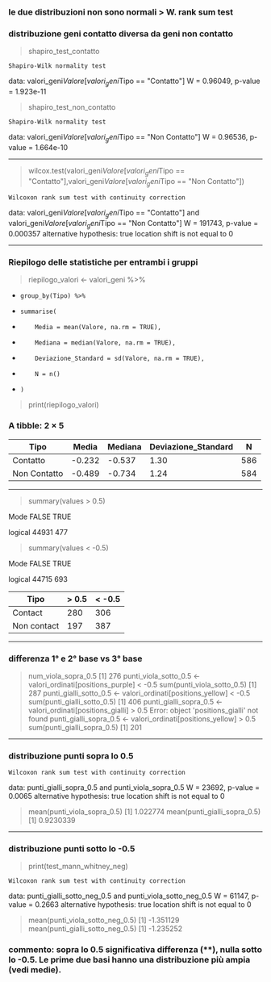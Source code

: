 ### le due distribuzioni non sono normali > W. rank sum test
### distribuzione geni contatto diversa da geni non contatto

> shapiro_test_contatto

	Shapiro-Wilk normality test

data:  valori_geni$Valore[valori_geni$Tipo == "Contatto"]
W = 0.96049, p-value = 1.923e-11

> shapiro_test_non_contatto

	Shapiro-Wilk normality test

data:  valori_geni$Valore[valori_geni$Tipo == "Non Contatto"]
W = 0.96536, p-value = 1.664e-10

---

> wilcox.test(valori_geni$Valore[valori_geni$Tipo == "Contatto"],valori_geni$Valore[valori_geni$Tipo == "Non Contatto"])

	Wilcoxon rank sum test with continuity correction

data:  valori_geni$Valore[valori_geni$Tipo == "Contatto"] and valori_geni$Valore[valori_geni$Tipo == "Non Contatto"]
W = 191743, p-value = 0.000357
alternative hypothesis: true location shift is not equal to 0

---

### Riepilogo delle statistiche per entrambi i gruppi
> riepilogo_valori <- valori_geni %>%
+     group_by(Tipo) %>%
+     summarise(
+         Media = mean(Valore, na.rm = TRUE),
+         Mediana = median(Valore, na.rm = TRUE),
+         Deviazione_Standard = sd(Valore, na.rm = TRUE),
+         N = n()
+     )

> print(riepilogo_valori)

### A tibble: 2 × 5
  |Tipo|          Media| Mediana| Deviazione_Standard|     N|
  |---|---|---|---|---|
|Contatto |    -0.232 | -0.537  |              1.30 |  586
|Non Contatto |-0.489 | -0.734   |             1.24|   584

--- 

> summary(values > 0.5)

   Mode   FALSE    TRUE 

logical   44931     477 

> summary(values < -0.5)

   Mode   FALSE    TRUE 

logical   44715     693 


|Tipo|> 0.5| < -0.5|
|---|---|---|
|Contact| 280 | 306 |
|Non contact | 197 | 387|

---

### differenza 1° e 2° base vs 3° base

> num_viola_sopra_0.5
[1] 276
> punti_viola_sotto_0.5 <- valori_ordinati[positions_purple] < -0.5
> sum(punti_viola_sotto_0.5)
[1] 287
> punti_gialli_sotto_0.5 <- valori_ordinati[positions_yellow] < -0.5
> sum(punti_gialli_sotto_0.5)
[1] 406
> punti_gialli_sopra_0.5 <- valori_ordinati[positions_gialli] > 0.5
Error: object 'positions_gialli' not found
> punti_gialli_sopra_0.5 <- valori_ordinati[positions_yellow] > 0.5
> sum(punti_gialli_sopra_0.5)
[1] 201


---

### distribuzione punti sopra lo 0.5

	Wilcoxon rank sum test with continuity correction

data:  punti_gialli_sopra_0.5 and punti_viola_sopra_0.5
W = 23692, p-value = 0.0065
alternative hypothesis: true location shift is not equal to 0

> mean(punti_viola_sopra_0.5)
[1] 1.022774
> mean(punti_gialli_sopra_0.5)
[1] 0.9230339

---

### distribuzione punti sotto lo -0.5

> print(test_mann_whitney_neg)

	Wilcoxon rank sum test with continuity correction

data:  punti_gialli_sotto_neg_0.5 and punti_viola_sotto_neg_0.5
W = 61147, p-value = 0.2663
alternative hypothesis: true location shift is not equal to 0

> mean(punti_viola_sotto_neg_0.5)
[1] -1.351129
> mean(punti_gialli_sotto_neg_0.5)
[1] -1.235252

### commento: sopra lo 0.5 significativa differenza (**), nulla sotto lo -0.5. Le prime due basi hanno una distribuzione più ampia (vedi medie).
